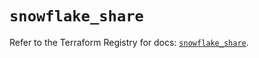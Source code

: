 # `snowflake_share`

Refer to the Terraform Registry for docs: [`snowflake_share`](https://registry.terraform.io/providers/snowflake-labs/snowflake/0.84.1/docs/resources/share).
